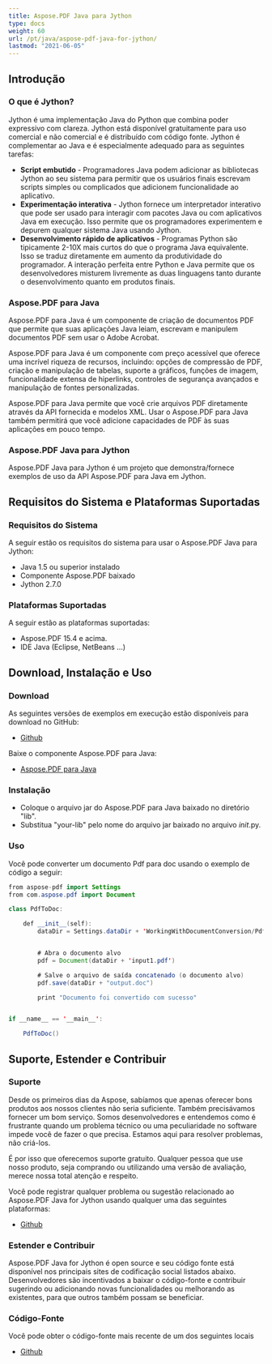 ```yaml
---
title: Aspose.PDF Java para Jython
type: docs
weight: 60
url: /pt/java/aspose-pdf-java-for-jython/
lastmod: "2021-06-05"
---
```


## Introdução

### O que é Jython?

Jython é uma implementação Java do Python que combina poder expressivo com clareza. Jython está disponível gratuitamente para uso comercial e não comercial e é distribuído com código fonte. Jython é complementar ao Java e é especialmente adequado para as seguintes tarefas:

- **Script embutido** - Programadores Java podem adicionar as bibliotecas Jython ao seu sistema para permitir que os usuários finais escrevam scripts simples ou complicados que adicionem funcionalidade ao aplicativo.
- **Experimentação interativa** - Jython fornece um interpretador interativo que pode ser usado para interagir com pacotes Java ou com aplicativos Java em execução. Isso permite que os programadores experimentem e depurem qualquer sistema Java usando Jython.
- **Desenvolvimento rápido de aplicativos** - Programas Python são tipicamente 2-10X mais curtos do que o programa Java equivalente.
 Isso se traduz diretamente em aumento da produtividade do programador. A interação perfeita entre Python e Java permite que os desenvolvedores misturem livremente as duas linguagens tanto durante o desenvolvimento quanto em produtos finais.

### Aspose.PDF para Java

Aspose.PDF para Java é um componente de criação de documentos PDF que permite que suas aplicações Java leiam, escrevam e manipulem documentos PDF sem usar o Adobe Acrobat.

Aspose.PDF para Java é um componente com preço acessível que oferece uma incrível riqueza de recursos, incluindo: opções de compressão de PDF, criação e manipulação de tabelas, suporte a gráficos, funções de imagem, funcionalidade extensa de hiperlinks, controles de segurança avançados e manipulação de fontes personalizadas.

Aspose.PDF para Java permite que você crie arquivos PDF diretamente através da API fornecida e modelos XML. Usar o Aspose.PDF para Java também permitirá que você adicione capacidades de PDF às suas aplicações em pouco tempo.

### Aspose.PDF Java para Jython

Aspose.PDF Java para Jython é um projeto que demonstra/fornece exemplos de uso da API Aspose.PDF para Java em Jython.
## Requisitos do Sistema e Plataformas Suportadas

### Requisitos do Sistema

A seguir estão os requisitos do sistema para usar o Aspose.PDF Java para Jython:

- Java 1.5 ou superior instalado
- Componente Aspose.PDF baixado
- Jython 2.7.0

### Plataformas Suportadas

A seguir estão as plataformas suportadas:

- Aspose.PDF 15.4 e acima.
- IDE Java (Eclipse, NetBeans ...)

## Download, Instalação e Uso

### Download

As seguintes versões de exemplos em execução estão disponíveis para download no GitHub:

- [Github](https://github.com/aspose-pdf/Aspose.PDF-for-Java/tree/master/Plugins/Aspose-Pdf-Java-for-Jython)

Baixe o componente Aspose.PDF para Java:

- [Aspose.PDF para Java](https://downloads.aspose.com/pdf/java)

### Instalação

- Coloque o arquivo jar do Aspose.PDF para Java baixado no diretório "lib".
- Substitua "your-lib" pelo nome do arquivo jar baixado no arquivo _*init*_.py.

### Uso

Você pode converter um documento Pdf para doc usando o exemplo de código a seguir:

```java
from aspose-pdf import Settings
from com.aspose.pdf import Document

class PdfToDoc:

    def __init__(self):
        dataDir = Settings.dataDir + 'WorkingWithDocumentConversion/PdfToDoc/'


        # Abra o documento alvo
        pdf = Document(dataDir + 'input1.pdf')

        # Salve o arquivo de saída concatenado (o documento alvo)
        pdf.save(dataDir + "output.doc")

        print "Documento foi convertido com sucesso"


if __name__ == '__main__':       

    PdfToDoc()
```


## Suporte, Estender e Contribuir

### Suporte

Desde os primeiros dias da Aspose, sabíamos que apenas oferecer bons produtos aos nossos clientes não seria suficiente. Também precisávamos fornecer um bom serviço. Somos desenvolvedores e entendemos como é frustrante quando um problema técnico ou uma peculiaridade no software impede você de fazer o que precisa. Estamos aqui para resolver problemas, não criá-los.

É por isso que oferecemos suporte gratuito. Qualquer pessoa que use nosso produto, seja comprando ou utilizando uma versão de avaliação, merece nossa total atenção e respeito.

Você pode registrar qualquer problema ou sugestão relacionado ao Aspose.PDF Java for Jython usando qualquer uma das seguintes plataformas:

- [Github](https://github.com/aspose-pdf/Aspose.PDF-for-Java/issues)

### Estender e Contribuir

Aspose.PDF Java for Jython é open source e seu código fonte está disponível nos principais sites de codificação social listados abaixo.
 Desenvolvedores são incentivados a baixar o código-fonte e contribuir sugerindo ou adicionando novas funcionalidades ou melhorando as existentes, para que outros também possam se beneficiar.

### Código-Fonte

Você pode obter o código-fonte mais recente de um dos seguintes locais

- [Github](https://github.com/aspose-pdf/Aspose.PDF-for-Java)